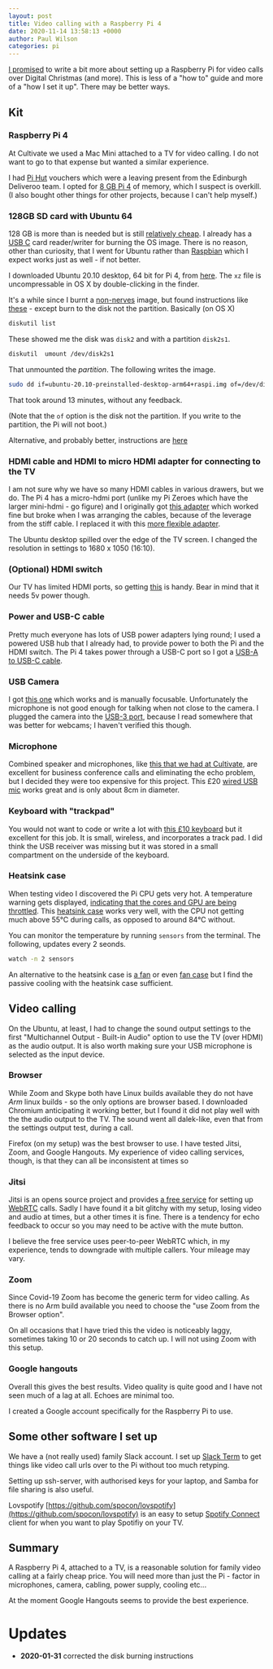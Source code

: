 ```yaml
---
layout: post
title: Video calling with a Raspberry Pi 4
date: 2020-11-14 13:58:13 +0000
author: Paul Wilson
categories: pi
---
```


[I promised](/2020/11/12/several-months-update.html) to write a bit more about setting up a Raspberry Pi for video calls over Digital Christmas (and more). This is less of a "how to" guide and more of a "how I set it up". There may be better ways.

## Kit

### Raspberry Pi 4

At Cultivate we used a Mac Mini attached to a TV for video calling. I do not want to go to that expense but wanted a similar experience.

I had [Pi Hut](https://thepihut.com) vouchers which were a leaving present from the Edinburgh Deliveroo team. I opted for [8 GB Pi 4](https://thepihut.com/products/raspberry-pi-4-model-b?variant=31994565689406) of memory, which I suspect is overkill. (I also bought other things for other projects, because I can't help myself.)

### 128GB SD card with Ubuntu 64

128 GB is more than is needed but is still [relatively cheap](https://www.amazon.co.uk/gp/product/B073JYC4XM?th=1). I already has a [USB  C](https://www.amazon.co.uk/gp/product/B06XTQVSLL) card reader/writer for burning the OS image. There is no reason, other than curiosity, that I went for Ubuntu rather than [Raspbian](http://www.raspbian.org) which I expect works just as well - if not better.

I downloaded Ubuntu 20.10 desktop, 64 bit for Pi 4, from [here](https://ubuntu.com/download/raspberry-pi). The `xz` file is uncompressable in OS X by double-clicking in the finder.

It's a while since I burnt a [non-nerves](https://ubuntu.com/download/raspberry-pi) image, but found instructions  like [these](https://osxdaily.com/2012/03/13/burn-an-iso-image-from-the-command-line/) - except burn to the disk not the partition. Basically (on OS X)

```bash
diskutil list
```
These showed me the disk was `disk2` and with a partition `disk2s1`.

```bash
diskutil  umount /dev/disk2s1
```

That unmounted the _partition_. The following writes the image.

```bash
sudo dd if=ubuntu-20.10-preinstalled-desktop-arm64+raspi.img of=/dev/disk2 bs=1m
```

That took around 13 minutes, without any feedback.

(Note that the `of` option is the disk not the partition. If you write to the partition, the Pi will not boot.)


Alternative, and probably better, instructions are [here](https://ubuntu.com/tutorials/how-to-install-ubuntu-desktop-on-raspberry-pi-4#2-prepare-the-sd-card)


### HDMI cable and HDMI to micro HDMI adapter for connecting to the TV

I am not sure why we have so many HDMI cables in various drawers, but we do. The Pi 4 has a micro-hdmi port (unlike my Pi Zeroes  which have the larger mini-hdmi - go figure) and I originally got [this adapter](https://www.amazon.co.uk/gp/product/B008MLFJKK) which worked fine but broke when I was arranging the cables, because of the leverage from the stiff cable. I replaced it with this [more flexible adapter](https://www.amazon.co.uk/gp/product/B00B2HORKE).

The Ubuntu desktop spilled over the edge of the TV screen. I changed the resolution in settings to 1680 x 1050 (16:10). 

### (Optional) HDMI switch

Our TV has limited HDMI ports, so getting [this](https://www.amazon.co.uk/gp/product/B07KSYS2L4) is handy. Bear in mind that it needs 5v power though.

### Power and USB-C cable

Pretty much everyone has lots of USB power adapters lying round; I used a powered USB hub that I already had, to provide power to both the Pi and the HDMI switch. The Pi 4 takes power through a USB-C port so I got a [USB-A to USB-C cable](https://www.amazon.co.uk/gp/product/B01GGKYKQM/).

### USB Camera

I got [this one](https://www.amazon.co.uk/gp/product/B086QTK3NL) which works and is manually focusable. Unfortunately the microphone is not good enough for talking when not close to the camera. I plugged the camera into the [USB-3 port](https://www.raspberrypi.org/products/raspberry-pi-4-model-b/specifications/?resellerType=home), because I read somewhere that was better for webcams; I haven't verified this though.

### Microphone

Combined speaker and microphones, like [this that we had at Cultivate](https://www.jabra.com/Business/speakerphones/jabra-speak-series/jabra-speak-510), are excellent for business conference calls and eliminating the echo problem, but I decided they were too expensive for this project. This £20 [wired USB mic](https://www.amazon.co.uk/gp/product/B07SR4K2R9) works great and is only about 8cm in diameter.

### Keyboard with "trackpad"

You would not want to code or write a lot with [this £10 keyboard](https://www.amazon.co.uk/gp/product/B01HDR58VI/) but it excellent for this job. It is small, wireless, and incorporates a track pad. I did think the USB receiver was missing but it was stored in a small compartment on the underside of the keyboard. 

### Heatsink case

When testing video I discovered the Pi CPU gets very hot. A temperature warning gets displayed, [indicating that the cores and GPU are being throttled](https://www.theregister.com/2019/07/22/raspberry_pi_4_too_hot_to_handle/). This [heatsink case](https://shop.pimoroni.com/products/aluminium-heatsink-case-for-raspberry-pi-4?variant=30975055691859) works very well, with the CPU not getting much above 55℃ during calls, as opposed to around 84℃ without.

You can monitor the temperature by running `sensors` from the terminal.  The following, updates every 2 seonds.

```bash
watch -n 2 sensors
```

An alternative to the heatsink case is [a fan](https://shop.pimoroni.com/products/fan-shim) or even [fan case](https://thepihut.com/products/raspberry-pi-4-case-with-cooling-fan) but I find the passive cooling with the heatsink case sufficient.

## Video calling

On the Ubuntu, at least, I had to change the sound output settings to the first "Multichannel Output - Built-in Audio" option to use the TV (over HDMI) as the audio output. It is also worth making sure your USB microphone is selected as the input device.

### Browser

While Zoom and Skype both have Linux builds available they do not have _Arm_ linux builds - so the only options are browser based. I downloaded Chromium anticipating it working better, but I found it did not play well with the the audio output to the TV. The sound went all dalek-like, even that from the settings output test, during a call.

Firefox (on my setup) was the best browser to use. I have tested Jitsi, Zoom, and Google Hangouts. My experience of video calling services, though, is that they can all be inconsistent at times so 

### Jitsi

Jitsi is an opens source project and provides [a free service](https://meet.jit.si) for setting up [WebRTC](https://en.wikipedia.org/wiki/WebRTC) calls. Sadly I have found it a bit glitchy with my setup, losing video and audio at times, but a other times it is fine. There is a tendency for echo feedback to occur so you may need to be active with the mute button.

I believe the free service uses peer-to-peer WebRTC which, in my experience, tends to downgrade with multiple callers. Your mileage may vary.

### Zoom

Since Covid-19 Zoom has become the generic term for video calling. As there is no Arm build available you need to choose the "use Zoom from the Browser option".

On all occasions that I have tried this the video is noticeably laggy, sometimes taking 10 or 20 seconds to catch up. I will not  using Zoom with this setup.

### Google hangouts

Overall this gives the best results. Video quality is quite good and I have not seen much of a lag at all. Echoes are minimal too.

I created a Google account specifically for the Raspberry Pi to use.


## Some other software I set up

We have a (not really used) family Slack account. I set up [Slack Term](https://github.com/erroneousboat/slack-term) to get things like video call urls over to the Pi without too much retyping.

Setting up ssh-server, with authorised keys for your laptop, and Samba for file sharing is also useful.

Lovspotify [https://github.com/spocon/lovspotify](https://github.com/spocon/lovspotify) is an easy to setup [Spotify Connect](https://www.spotify.com/connect/) client for when you want to play Spotifiy on your TV.

## Summary

A Raspberry Pi 4, attached to a TV, is a reasonable solution for family video calling at a fairly cheap price. You will need more than just the Pi - factor in microphones, camera, cabling, power supply, cooling etc...

At the moment Google Hangouts seems to provide the best experience.

# Updates

* **2020-01-31** corrected the disk burning instructions